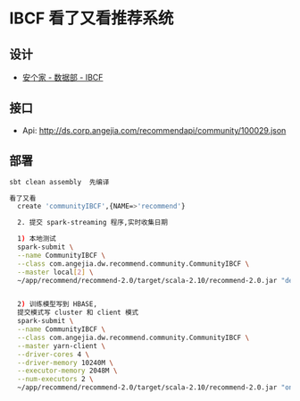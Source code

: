 # IBCF 看了又看推荐系统

## 设计

- [安个家 - 数据部 - IBCF](https://www.processon.com/view/link/57397e57e4b06d79095044ad)

## 接口

- Api: http://ds.corp.angejia.com/recommendapi/community/100029.json

## 部署

``` sh
sbt clean assembly  先编译

看了又看
  create 'communityIBCF',{NAME=>'recommend'}

  2. 提交 spark-streaming 程序,实时收集日期

  1) 本地测试
  spark-submit \
  --name CommunityIBCF \
  --class com.angejia.dw.recommend.community.CommunityIBCF \
  --master local[2] \
  ~/app/recommend/recommend-2.0/target/scala-2.10/recommend-2.0.jar "dev" "/data/log/recommend/rt_user_community_history/*"


  2) 训练模型写到 HBASE,
  提交模式写 cluster 和 client 模式
  spark-submit \
  --name CommunityIBCF \
  --class com.angejia.dw.recommend.community.CommunityIBCF \
  --master yarn-client \
  --driver-cores 4 \
  --driver-memory 10240M \
  --executor-memory 2048M \
  --num-executors 2 \
  ~/app/recommend/recommend-2.0/target/scala-2.10/recommend-2.0.jar "online" "hdfs://uhadoop-ociicy-master1:8020/user/hive/real_time/rt_user_community_history/*"




```
